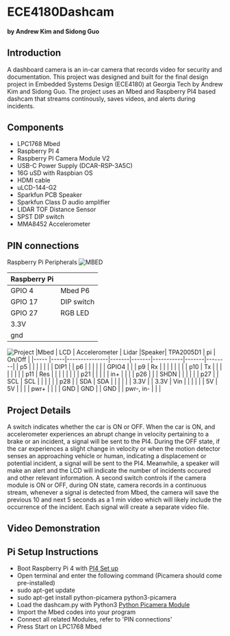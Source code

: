 
# ECE4180Dashcam
#### by Andrew Kim and Sidong Guo

## Introduction
A dashboard camera is an in-car camera that records video for security and documentation. This project was designed and built for the final design project in Embedded Systems Design (ECE4180) at Georgia Tech by Andrew Kim and Sidong Guo. The project uses an Mbed and Raspberry PI4 based dashcam that streams continously, saves videos, and alerts during incidents. 

## Components
* LPC1768 Mbed 
* Raspberry PI 4 
* Raspberry PI Camera Module V2
* USB-C Power Supply (DCAR-RSP-3A5C)
* 16G uSD with Raspbian OS 
* HDMI cable
* uLCD-144-G2
* Sparkfun PCB Speaker 
* Sparkfun Class D audio amplifier 
* LIDAR TOF Distance Sensor
* SPST DIP switch
* MMA8452 Accelerometer

## PIN connections
Raspberry Pi Peripherals 
![MBED](https://user-images.githubusercontent.com/82831509/116631723-8f6a7400-a923-11eb-97dc-e1964e7295b3.jpg)

|Raspberry Pi|      |
|------------|------|
|  GPIO 4    | Mbed P6| 
|  GPIO 17   | DIP switch |
|  GPIO 27   | RGB LED    |
| 3.3V       |      |
| gnd        |      |

![Project](https://user-images.githubusercontent.com/82831509/116728394-da33cc80-a9b3-11eb-926d-bfd39d7cca04.jpg)
|Mbed  | LCD | Accelerometer | Lidar |Speaker| TPA2005D1 | pi    | On/Off |
|----- |-----|---------------|-------|-------|-----------|-------|--------|
| p5   |     |               |       |       |           |       | DIP1   |
| p6   |     |               |       |       |           | GPIO4 |        |
| p9   | Rx  |               |       |       |           |       |        |
| p10  | Tx  |               |       |       |           |       |        |
| p11  | Res |               |       |       |           |       |        |
| p21  |     |               |       |       | in+       |       |        |
| p26  |     |               | SHDN  |       |           |       |        |
| p27  |     | SCL           | SCL   |       |           |       |        |
| p28  |     | SDA           | SDA   |       |           |       |        |
| 3.3V |     | 3.3V          | Vin   |       |           |       |        |
| 5V   | 5V  |               |       |       | pwr+      |       |        |
| GND  | GND |               | GND   |       | pwr-, in- |       |        |

## Project Details
A switch indicates whether the car is ON or OFF. When the car is ON, and accelerometer experiences an abrupt change in velocity pertaining to a brake or an incident, a signal will be sent to the PI4. During the OFF state, if the car experiences a slight change in velocity or when the motion detector senses an approaching vehicle or human, indicating a displacement or potential incident, a signal will be sent to the PI4. Meanwhile, a speaker will make an alert and the LCD will indicate the number of incidents occured and other relevant information. A second switch controls if the camera module is ON or OFF, during ON state, camera records in a continuous stream, whenever a signal is detected from Mbed, the camera will save the previous 10 and next 5 seconds as a 1 min video which will likely include the occurrence of the incident. Each signal will create a separate video file. 
## Video Demonstration

## Pi Setup Instructions
* Boot Raspberry Pi 4 with [PI4 Set up](https://www.raspberrypi.org/documentation/installation/installing-images/README.md)
* Open terminal and enter the following command (Picamera should come pre-installed) 
* sudo apt-get update
* sudo apt-get install python-picamera python3-picamera
* Load the dashcam.py with Python3 
[Python Picamera Module](https://picamera.readthedocs.io/en/release-1.13/recipes1.html#recording-to-a-circular-stream)
* Import the Mbed codes into your program
* Connect all related Modules, refer to 'PIN connections'
* Press Start on LPC1768 Mbed 
